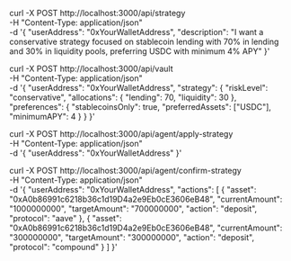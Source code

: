 curl -X POST http://localhost:3000/api/strategy \
-H "Content-Type: application/json" \
-d '{
  "userAddress": "0xYourWalletAddress",
  "description": "I want a conservative strategy focused on stablecoin lending with 70% in lending and 30% in liquidity pools, preferring USDC with minimum 4% APY"
}'

curl -X POST http://localhost:3000/api/vault \
-H "Content-Type: application/json" \
-d '{
  "userAddress": "0xYourWalletAddress",
  "strategy": {
    "riskLevel": "conservative",
    "allocations": {
      "lending": 70,
      "liquidity": 30
    },
    "preferences": {
      "stablecoinsOnly": true,
      "preferredAssets": ["USDC"],
      "minimumAPY": 4
    }
  }
}'

curl -X POST http://localhost:3000/api/agent/apply-strategy \
-H "Content-Type: application/json" \
-d '{
  "userAddress": "0xYourWalletAddress"
}'

curl -X POST http://localhost:3000/api/agent/confirm-strategy \
-H "Content-Type: application/json" \
-d '{
  "userAddress": "0xYourWalletAddress",
  "actions": [
    {
      "asset": "0xA0b86991c6218b36c1d19D4a2e9Eb0cE3606eB48",
      "currentAmount": "1000000000",
      "targetAmount": "700000000",
      "action": "deposit",
      "protocol": "aave"
    },
    {
      "asset": "0xA0b86991c6218b36c1d19D4a2e9Eb0cE3606eB48",
      "currentAmount": "300000000",
      "targetAmount": "300000000",
      "action": "deposit",
      "protocol": "compound"
    }
  ]
}'